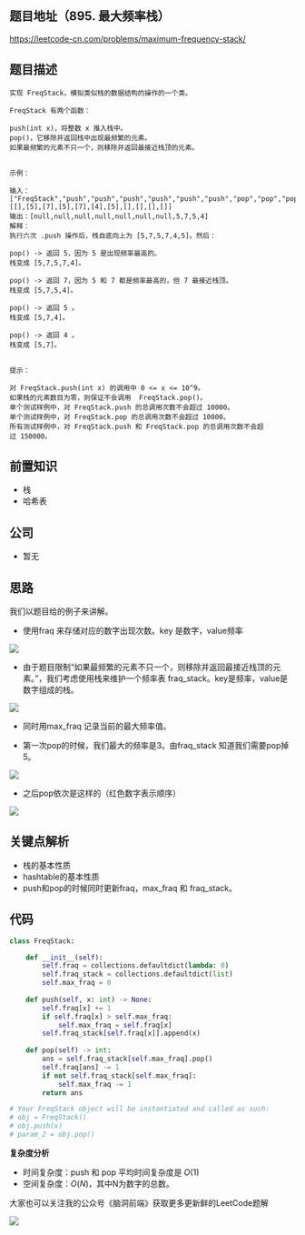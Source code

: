 ## 题目地址（895. 最大频率栈）

https://leetcode-cn.com/problems/maximum-frequency-stack/

## 题目描述

```
实现 FreqStack，模拟类似栈的数据结构的操作的一个类。

FreqStack 有两个函数：

push(int x)，将整数 x 推入栈中。
pop()，它移除并返回栈中出现最频繁的元素。
如果最频繁的元素不只一个，则移除并返回最接近栈顶的元素。
 

示例：

输入：
["FreqStack","push","push","push","push","push","push","pop","pop","pop","pop"],
[[],[5],[7],[5],[7],[4],[5],[],[],[],[]]
输出：[null,null,null,null,null,null,null,5,7,5,4]
解释：
执行六次 .push 操作后，栈自底向上为 [5,7,5,7,4,5]。然后：

pop() -> 返回 5，因为 5 是出现频率最高的。
栈变成 [5,7,5,7,4]。

pop() -> 返回 7，因为 5 和 7 都是频率最高的，但 7 最接近栈顶。
栈变成 [5,7,5,4]。

pop() -> 返回 5 。
栈变成 [5,7,4]。

pop() -> 返回 4 。
栈变成 [5,7]。
 

提示：

对 FreqStack.push(int x) 的调用中 0 <= x <= 10^9。
如果栈的元素数目为零，则保证不会调用  FreqStack.pop()。
单个测试样例中，对 FreqStack.push 的总调用次数不会超过 10000。
单个测试样例中，对 FreqStack.pop 的总调用次数不会超过 10000。
所有测试样例中，对 FreqStack.push 和 FreqStack.pop 的总调用次数不会超过 150000。

```

## 前置知识

- 栈
- 哈希表

## 公司

- 暂无

## 思路

我们以题目给的例子来讲解。

- 使用fraq 来存储对应的数字出现次数。key 是数字，value频率

![](https://tva1.sinaimg.cn/large/007S8ZIlly1ghluav001bj30d00la74y.jpg)

- 由于题目限制“如果最频繁的元素不只一个，则移除并返回最接近栈顶的元素。”，我们考虑使用栈来维护一个频率表 fraq_stack。key是频率，value是数字组成的栈。

![](https://tva1.sinaimg.cn/large/007S8ZIlly1ghlub1bwg0j30k20i8gnh.jpg)

- 同时用max_fraq 记录当前的最大频率值。

- 第一次pop的时候，我们最大的频率是3。由fraq_stack 知道我们需要pop掉5。

![](https://tva1.sinaimg.cn/large/007S8ZIlly1ghlub2e82vj31160nan00.jpg)

- 之后pop依次是这样的（红色数字表示顺序）

![](https://tva1.sinaimg.cn/large/007S8ZIlly1ghlub3rxt5j30pk0kitb7.jpg)

## 关键点解析

- 栈的基本性质
- hashtable的基本性质
- push和pop的时候同时更新fraq，max_fraq 和 fraq_stack。

## 代码

```python
class FreqStack:

    def __init__(self):
        self.fraq = collections.defaultdict(lambda: 0)
        self.fraq_stack = collections.defaultdict(list)
        self.max_fraq = 0
        
    def push(self, x: int) -> None:
        self.fraq[x] += 1
        if self.fraq[x] > self.max_fraq:
            self.max_fraq = self.fraq[x]
        self.fraq_stack[self.fraq[x]].append(x)    
        
    def pop(self) -> int:
        ans = self.fraq_stack[self.max_fraq].pop()
        self.fraq[ans] -= 1
        if not self.fraq_stack[self.max_fraq]:
            self.max_fraq -= 1
        return ans

# Your FreqStack object will be instantiated and called as such:
# obj = FreqStack()
# obj.push(x)
# param_2 = obj.pop()
```

**复杂度分析**

- 时间复杂度：push 和 pop 平均时间复杂度是 $O(1)$
- 空间复杂度：$O(N)$，其中N为数字的总数。

大家也可以关注我的公众号《脑洞前端》获取更多更新鲜的LeetCode题解

![](https://tva1.sinaimg.cn/large/007S8ZIlly1ghlub61ny5j31bi0hcq5s.jpg)


